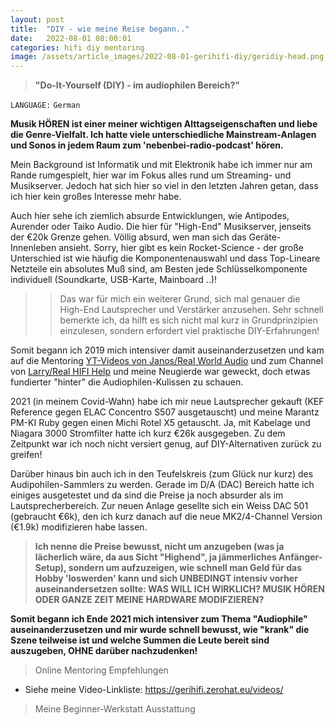 ```yaml
---
layout: post
title:  "DIY - wie meine Reise begann.."
date:   2022-08-01 08:00:01
categories: hifi diy mentoring
image: /assets/article_images/2022-08-01-gerihifi-diy/geridiy-head.png
---
```


>**"Do-It-Yourself (DIY) - im audiophilen Bereich?"**

`LANGUAGE:` `German`

**Musik HÖREN ist einer meiner wichtigen Alttagseigenschaften und liebe die Genre-Vielfalt. Ich hatte viele unterschiedliche Mainstream-Anlagen und Sonos in jedem Raum zum 'nebenbei-radio-podcast' hören.**

Mein Background ist Informatik und mit Elektronik habe ich immer nur am Rande rumgespielt, hier war im Fokus alles rund um
Streaming- und Musikserver. Jedoch hat sich hier so viel in den letzten Jahren getan, dass ich hier kein großes Interesse mehr habe.

Auch hier sehe ich ziemlich absurde Entwicklungen, wie Antipodes, Aurender oder Taiko Audio. Die hier für "High-End" Musikserver, jenseits der €20k Grenze gehen. Völlig absurd, wen man sich das Geräte-Innenleben ansieht. Sorry, hier gibt es kein Rocket-Science - der große Unterschied ist wie häufig die Komponentenauswahl und dass Top-Lineare Netzteile ein absolutes Muß sind, am Besten jede Schlüsselkomponente individuell (Soundkarte, USB-Karte, Mainboard ..)!

>>Das war für mich ein weiterer Grund, sich mal genauer die High-End Lautsprecher und Verstärker anzusehen. Sehr schnell bemerkte ich, da hilft es sich nicht mal kurz in Grundprinzipien einzulesen, sondern erfordert viel praktische DIY-Erfahrungen!

Somit begann ich 2019 mich intensiver damit auseinanderzusetzen und kam auf die Mentoring [YT-Videos von Janos/Real World Audio](https://www.youtube.com/watch?v=N7FF3AjmmDE&list=PLe6evB19z4Amx82av-r2jUlAn6gGVDpyU) und zum Channel von [Larry/Real HIFI Help](https://www.youtube.com/@RealHIFIHelp) und meine Neugierde war geweckt, doch etwas fundierter "hinter" die Audiophilen-Kulissen zu schauen.

2021 (in meinem Covid-Wahn) habe ich mir neue Lautsprecher gekauft (KEF Reference gegen ELAC Concentro S507 ausgetauscht) und meine Marantz PM-KI Ruby gegen einen Michi Rotel X5 getauscht. Ja, mit Kabelage und Niagara 3000 Stromfilter hatte ich kurz €26k ausgegeben. Zu dem Zeitpunkt war ich noch nicht versiert genug, auf DIY-Alternativen zurück zu greifen!

Darüber hinaus bin auch ich in den Teufelskreis (zum Glück nur kurz) des Audipohilen-Sammlers zu werden. Gerade im D/A (DAC) Bereich hatte ich einiges ausgetestet und da sind die Preise ja noch absurder als im Lautsprecherbereich. Zur neuen Anlage gesellte sich ein Weiss DAC 501 (gebraucht €6k), den ich kurz danach auf die neue MK2/4-Channel Version (€1.9k) modifizieren habe lassen.

>**Ich nenne die Preise bewusst, nicht um anzugeben (was ja lächerlich wäre, da aus Sicht "Highend", ja jämmerliches Anfänger-Setup), sondern um aufzuzeigen, wie schnell man Geld für das Hobby 'loswerden' kann und sich UNBEDINGT intensiv vorher auseinandersetzen sollte: WAS WILL ICH WIRKLICH? MUSIK HÖREN ODER GANZE ZEIT MEINE HARDWARE MODIFZIEREN?**

**Somit begann ich Ende 2021 mich intensiver zum Thema "Audiophile" auseinanderzusetzen und mir wurde schnell bewusst, wie "krank" die Szene teilweise ist und welche Summen die Leute bereit sind auszugeben, OHNE darüber nachzudenken!**

> Online Mentoring Empfehlungen

- Siehe meine Video-Linkliste: https://gerihifi.zerohat.eu/videos/

> Meine Beginner-Werkstatt Ausstattung


